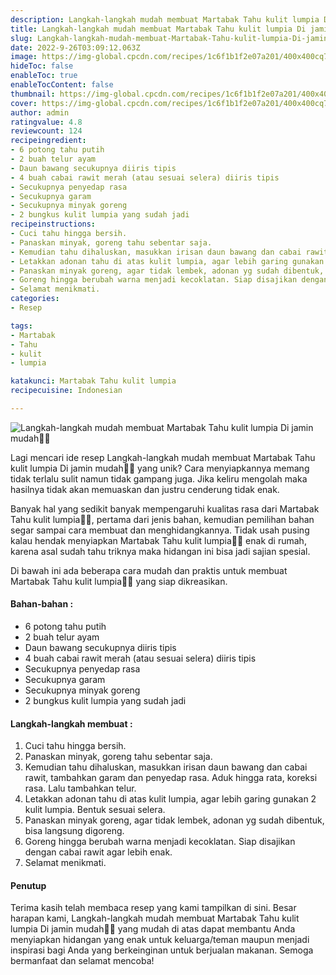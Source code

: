 ```yaml
---
description: Langkah-langkah mudah membuat Martabak Tahu kulit lumpia Di jamin mudah"
title: Langkah-langkah mudah membuat Martabak Tahu kulit lumpia Di jamin mudah
slug: Langkah-langkah-mudah-membuat-Martabak-Tahu-kulit-lumpia-Di-jamin-mudah
date: 2022-9-26T03:09:12.063Z
image: https://img-global.cpcdn.com/recipes/1c6f1b1f2e07a201/400x400cq70/photo.jpg
hideToc: false
enableToc: true
enableTocContent: false
thumbnail: https://img-global.cpcdn.com/recipes/1c6f1b1f2e07a201/400x400cq70/photo.jpg
cover: https://img-global.cpcdn.com/recipes/1c6f1b1f2e07a201/400x400cq70/photo.jpg
author: admin
ratingvalue: 4.8
reviewcount: 124
recipeingredient:
- 6 potong tahu putih
- 2 buah telur ayam
- Daun bawang secukupnya diiris tipis
- 4 buah cabai rawit merah (atau sesuai selera) diiris tipis
- Secukupnya penyedap rasa
- Secukupnya garam
- Secukupnya minyak goreng
- 2 bungkus kulit lumpia yang sudah jadi
recipeinstructions:
- Cuci tahu hingga bersih.
- Panaskan minyak, goreng tahu sebentar saja.
- Kemudian tahu dihaluskan, masukkan irisan daun bawang dan cabai rawit, tambahkan garam dan penyedap rasa. Aduk hingga rata, koreksi rasa. Lalu tambahkan telur.
- Letakkan adonan tahu di atas kulit lumpia, agar lebih garing gunakan 2 kulit lumpia. Bentuk sesuai selera.
- Panaskan minyak goreng, agar tidak lembek, adonan yg sudah dibentuk, bisa langsung digoreng.
- Goreng hingga berubah warna menjadi kecoklatan. Siap disajikan dengan cabai rawit agar lebih enak.
- Selamat menikmati.
categories:
- Resep

tags:
- Martabak
- Tahu
- kulit
- lumpia

katakunci: Martabak Tahu kulit lumpia
recipecuisine: Indonesian

---
```


![Langkah-langkah mudah membuat Martabak Tahu kulit lumpia Di jamin mudah👩‍🍳](https://img-global.cpcdn.com/recipes/1c6f1b1f2e07a201/400x400cq70/photo.jpg)

Lagi mencari ide resep Langkah-langkah mudah membuat Martabak Tahu kulit lumpia Di jamin mudah👩‍🍳 yang unik? Cara menyiapkannya memang tidak terlalu sulit namun tidak gampang juga. Jika keliru mengolah maka hasilnya tidak akan memuaskan dan justru cenderung tidak enak.

Banyak hal yang sedikit banyak mempengaruhi kualitas rasa dari Martabak Tahu kulit lumpia👩‍🍳, pertama dari jenis bahan, kemudian pemilihan bahan segar sampai cara membuat dan menghidangkannya. Tidak usah pusing kalau hendak menyiapkan Martabak Tahu kulit lumpia👩‍🍳 enak di rumah, karena asal sudah tahu triknya maka hidangan ini bisa jadi sajian spesial.

Di bawah ini ada beberapa cara mudah dan praktis untuk membuat Martabak Tahu kulit lumpia👩‍🍳 yang siap dikreasikan.

<!--inarticleads1-->

#### Bahan-bahan :

- 6 potong tahu putih
- 2 buah telur ayam
- Daun bawang secukupnya diiris tipis
- 4 buah cabai rawit merah (atau sesuai selera) diiris tipis
- Secukupnya penyedap rasa
- Secukupnya garam
- Secukupnya minyak goreng
- 2 bungkus kulit lumpia yang sudah jadi

<!--inarticleads2-->

#### Langkah-langkah membuat :

1. Cuci tahu hingga bersih.
1. Panaskan minyak, goreng tahu sebentar saja.
1. Kemudian tahu dihaluskan, masukkan irisan daun bawang dan cabai rawit, tambahkan garam dan penyedap rasa. Aduk hingga rata, koreksi rasa. Lalu tambahkan telur.
1. Letakkan adonan tahu di atas kulit lumpia, agar lebih garing gunakan 2 kulit lumpia. Bentuk sesuai selera.
1. Panaskan minyak goreng, agar tidak lembek, adonan yg sudah dibentuk, bisa langsung digoreng.
1. Goreng hingga berubah warna menjadi kecoklatan. Siap disajikan dengan cabai rawit agar lebih enak.
1. Selamat menikmati.

#### Penutup

Terima kasih telah membaca resep yang kami tampilkan di sini. Besar harapan kami, Langkah-langkah mudah membuat Martabak Tahu kulit lumpia Di jamin mudah👩‍🍳 yang mudah di atas dapat membantu Anda menyiapkan hidangan yang enak untuk keluarga/teman maupun menjadi inspirasi bagi Anda yang berkeinginan untuk berjualan makanan. Semoga bermanfaat dan selamat mencoba!